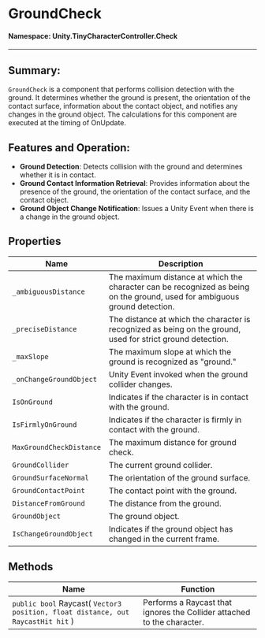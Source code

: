 ﻿# GroundCheck

#### **Namespace**: Unity.TinyCharacterController.Check
---

## Summary:
`GroundCheck` is a component that performs collision detection with the ground. It determines whether the ground is present, the orientation of the contact surface, information about the contact object, and notifies any changes in the ground object. The calculations for this component are executed at the timing of OnUpdate.

## Features and Operation:
- **Ground Detection**: Detects collision with the ground and determines whether it is in contact.
- **Ground Contact Information Retrieval**: Provides information about the presence of the ground, the orientation of the contact surface, and the contact object.
- **Ground Object Change Notification**: Issues a Unity Event when there is a change in the ground object.

## Properties
| Name | Description |
|------------------|------|
| `_ambiguousDistance` | The maximum distance at which the character can be recognized as being on the ground, used for ambiguous ground detection. |
| `_preciseDistance` | The distance at which the character is recognized as being on the ground, used for strict ground detection. |
| `_maxSlope` | The maximum slope at which the ground is recognized as "ground." |
| `_onChangeGroundObject` | Unity Event invoked when the ground collider changes. |
| `IsOnGround` | Indicates if the character is in contact with the ground. |
| `IsFirmlyOnGround` | Indicates if the character is firmly in contact with the ground. |
| `MaxGroundCheckDistance` | The maximum distance for ground check. |
| `GroundCollider` | The current ground collider. |
| `GroundSurfaceNormal` | The orientation of the ground surface. |
| `GroundContactPoint` | The contact point with the ground. |
| `DistanceFromGround` | The distance from the ground. |
| `GroundObject` | The ground object. |
| `IsChangeGroundObject` | Indicates if the ground object has changed in the current frame. |

## Methods
| Name | Function |
|------------------|------|
| ``public bool`` Raycast( ``Vector3 position, float distance, out RaycastHit hit`` ) | Performs a Raycast that ignores the Collider attached to the character. |


